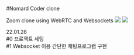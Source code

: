 #Nomard Coder clone

Zoom clone using WebRTC and Websockets
<img src="https://img.shields.io/badge/JAVA-007396?style=for-the-badge&logo=node&logoColor=#339933">
<img src="https://img.shields.io/badge/Spring-6DB33F?style=for-the-badge&logo=Spring&logoColor=white">

22.01.28 <br>
#0 프로젝트 세팅   <br>
#1 Websocket 이용 간단한 채팅프로그램 구현 <br>
